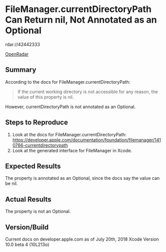 # FileManager.currentDirectoryPath Can Return nil, Not Annotated as an Optional

rdar://42442333	

[OpenRadar](https://openradar.appspot.com/radar?id=4926250791469056)

## Summary
According to the docs for FileManager.currentDirectoryPath:

> If the current working directory is not accessible for any reason, the value of this property is nil.

However, currentDirectoryPath is not annotated as an Optional.

## Steps to Reproduce
1. Look at the docs for FileManager.currentDirectoryPath: https://developer.apple.com/documentation/foundation/filemanager/1410766-currentdirectorypath
2. Look at the generated interface for FileManager in Xcode.

## Expected Results
The property is annotated as an Optional, since the docs say the value can be nil.

## Actual Results
The property is not an Optional.

## Version/Build
Current docs on developer.apple.com as of July 20th, 2018
Xcode Version 10.0 beta 4 (10L213o)
